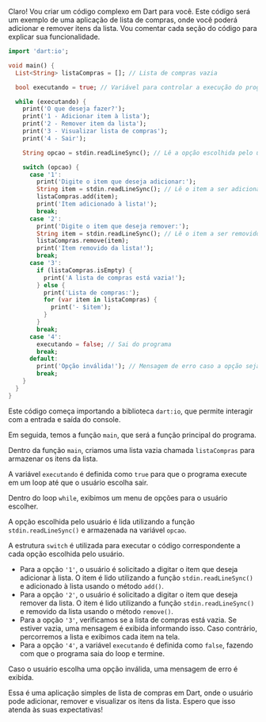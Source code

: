 Claro! Vou criar um código complexo em Dart para você. Este código será um exemplo de uma aplicação de lista de compras, onde você poderá adicionar e remover itens da lista. Vou comentar cada seção do código para explicar sua funcionalidade.

```dart
import 'dart:io';

void main() {
  List<String> listaCompras = []; // Lista de compras vazia

  bool executando = true; // Variável para controlar a execução do programa

  while (executando) {
    print('O que deseja fazer?');
    print('1 - Adicionar item à lista');
    print('2 - Remover item da lista');
    print('3 - Visualizar lista de compras');
    print('4 - Sair');

    String opcao = stdin.readLineSync(); // Lê a opção escolhida pelo usuário

    switch (opcao) {
      case '1':
        print('Digite o item que deseja adicionar:');
        String item = stdin.readLineSync(); // Lê o item a ser adicionado
        listaCompras.add(item);
        print('Item adicionado à lista!');
        break;
      case '2':
        print('Digite o item que deseja remover:');
        String item = stdin.readLineSync(); // Lê o item a ser removido
        listaCompras.remove(item);
        print('Item removido da lista!');
        break;
      case '3':
        if (listaCompras.isEmpty) {
          print('A lista de compras está vazia!');
        } else {
          print('Lista de compras:');
          for (var item in listaCompras) {
            print('- $item');
          }
        }
        break;
      case '4':
        executando = false; // Sai do programa
        break;
      default:
        print('Opção inválida!'); // Mensagem de erro caso a opção seja inválida
        break;
    }
  }
}
```

Este código começa importando a biblioteca `dart:io`, que permite interagir com a entrada e saída do console.

Em seguida, temos a função `main`, que será a função principal do programa. 

Dentro da função `main`, criamos uma lista vazia chamada `listaCompras` para armazenar os itens da lista.

A variável `executando` é definida como `true` para que o programa execute em um loop até que o usuário escolha sair.

Dentro do loop `while`, exibimos um menu de opções para o usuário escolher. 

A opção escolhida pelo usuário é lida utilizando a função `stdin.readLineSync()` e armazenada na variável `opcao`.

A estrutura `switch` é utilizada para executar o código correspondente a cada opção escolhida pelo usuário.

- Para a opção `'1'`, o usuário é solicitado a digitar o item que deseja adicionar à lista. O item é lido utilizando a função `stdin.readLineSync()` e adicionado à lista usando o método `add()`.
- Para a opção `'2'`, o usuário é solicitado a digitar o item que deseja remover da lista. O item é lido utilizando a função `stdin.readLineSync()` e removido da lista usando o método `remove()`.
- Para a opção `'3'`, verificamos se a lista de compras está vazia. Se estiver vazia, uma mensagem é exibida informando isso. Caso contrário, percorremos a lista e exibimos cada item na tela.
- Para a opção `'4'`, a variável `executando` é definida como `false`, fazendo com que o programa saia do loop e termine.

Caso o usuário escolha uma opção inválida, uma mensagem de erro é exibida.

Essa é uma aplicação simples de lista de compras em Dart, onde o usuário pode adicionar, remover e visualizar os itens da lista. Espero que isso atenda às suas expectativas!